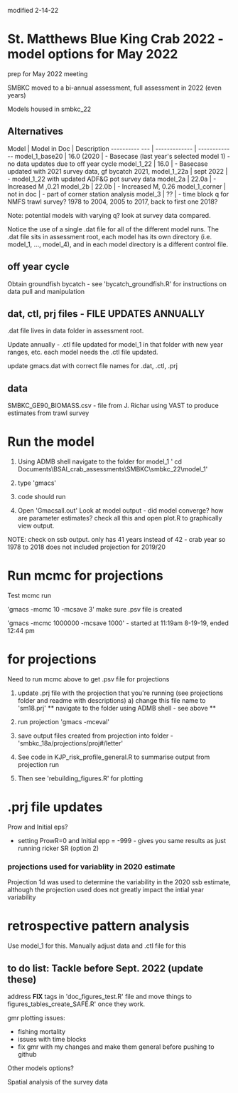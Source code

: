 modified 2-14-22
# St. Matthews Blue King Crab 2022 - model options for May 2022
prep for May 2022 meeting

SMBKC moved to a bi-annual assessment, full assessment in 2022 (even years)

Models housed in smbkc_22 

## Alternatives

Model             | Model in Doc  | Description
---------- ---    | ------------- | -------------
model_1_base20    |   16.0 (2020  | - Basecase (last year's selected model 1) - no data updates due to off year cycle
model_1_22        |   16.0        | - Basecase updated with 2021 survey data, gf bycatch 2021,
model_1_22a       |   sept 2022    | - model_1_22 with updated ADF&G pot survey data
model_2a          |   22.0a       | - Increased M ,0.21
model_2b          |   22.0b       | - Increased M, 0.26
model_1_corner    |  not in doc   | - part of corner station analysis
model_3           |  ??         | - time block q for NMFS trawl survey? 1978 to 2004, 2005 to 2017, back to first one 2018?

Note: potential models with varying q? look at survey data compared.

Notice the use of a single .dat file for all of the different model runs. 
The .dat file sits in assessment root, 
each model has its own directory (i.e. model_1, ..., model_4), and in each model directory is a different control file.

## off year cycle 
Obtain groundfish bycatch - see 'bycatch_groundfish.R' for instructions on data pull and manipulation


## dat, ctl, prj files - FILE UPDATES ANNUALLY
.dat file lives in data folder in assessment root.  

Update annually - 
.ctl file updated for model_1 in that folder with new year ranges, etc. each model needs the .ctl file updated.

update gmacs.dat with correct file names for .dat, .ctl, .prj

## data 
SMBKC_GE90_BIOMASS.csv - file from J. Richar using VAST to produce estimates from trawl survey

# Run the model
1) Using ADMB shell navigate to the folder for model_1
    ' cd Documents\BSAI_crab_assessments\SMBKC\smbkc_22\model_1'
    
2) type 'gmacs'

3) code should run

4) Open 'Gmacsall.out'
Look at model output - did model converge? how are parameter estimates? check all this and open plot.R to graphically view output.

NOTE: check on ssb output. only has 41 years instead of 42 - crab year so 1978 to 2018 does not included projection for 2019/20

# Run mcmc for projections
Test mcmc run

'gmacs -mcmc 10 -mcsave 3' make sure .psv file is created

'gmacs -mcmc 1000000 -mcsave 1000' - started at 11:19am 8-19-19, ended 12:44 pm


# for projections
Need to run mcmc above to get .psv file for projections

1) update .prj file with the projection that you're running (see projections folder and readme with descriptions)
    a) change this file name to 'sm18.prj'
  ** navigate to the folder using ADMB shell - see above **
2) run projection
'gmacs -mceval'

3) save output files created from projection into folder - 'smbkc_18a/projections/proj#/letter'

4) See code in KJP_risk_profile_general.R to summarise output from projection run
5) Then see 'rebuilding_figures.R' for plotting


# .prj file updates 
Prow and Initial eps?
- setting ProwR=0 and Initial epp = -999 - gives you same results as just running ricker SR (option 2)



### projections used for variablity in 2020 estimate
Projection 1d was used to determine the variability in the 2020 ssb estimate, although the projection used does not greatly impact the intial year variability

# retrospective pattern analysis 
Use model_1 for this. Manually adjust data and .ctl file for this 


## to do list: Tackle before Sept. 2022 (update these)
address **FIX** tags in 'doc_figures_test.R' file and move things to figures_tables_create_SAFE.R' once they work.

gmr plotting issues:
- fishing mortality
- issues with time blocks
- fix gmr with my changes and make them general before pushing to github

Other models options?

Spatial analysis of the survey data
